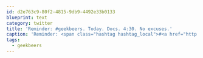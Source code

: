 ```yaml
---
id: d2e763c9-80f2-4815-9db9-4492e33b0133
blueprint: text
category: twitter
title: 'Reminder: #geekbeers. Today. Docs. 4:30. No excuses.'
caption: 'Reminder: <span class="hashtag hashtag_local">#<a href="http://tweettemp.darylchymko.ca/?tag=geekbeers">geekbeers</a>. Today. Docs. 4:30. No excuses.'
tags:
  - geekbeers
---
```

